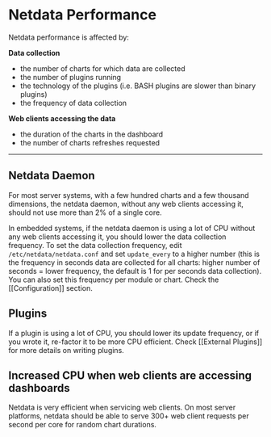 # Netdata Performance

Netdata performance is affected by:

**Data collection**
- the number of charts for which data are collected
- the number of plugins running
- the technology of the plugins (i.e. BASH plugins are slower than binary plugins)
- the frequency of data collection

**Web clients accessing the data**
- the duration of the charts in the dashboard
- the number of charts refreshes requested

---

## Netdata Daemon

For most server systems, with a few hundred charts and a few thousand dimensions, the netdata daemon, without any web clients accessing it, should not use more than 2% of a single core.

In embedded systems, if the netdata daemon is using a lot of CPU without any web clients accessing it, you should lower the data collection frequency. To set the data collection frequency, edit `/etc/netdata/netdata.conf` and set `update_every` to a higher number (this is the frequency in seconds data are collected for all charts: higher number of seconds = lower frequency, the default is 1 for per seconds data collection). You can also set this frequency per module or chart. Check the [[Configuration]] section.

## Plugins

If a plugin is using a lot of CPU, you should lower its update frequency, or if you wrote it, re-factor it to be more CPU efficient. Check [[External Plugins]] for more details on writing plugins.

## Increased CPU when web clients are accessing dashboards

Netdata is very efficient when servicing web clients. On most server platforms, netdata should be able to serve 300+ web client requests per second per core for random chart durations.

